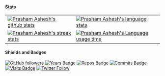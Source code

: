 #### Stats

<table align="center" cellspacing="0" cellpadding="0" border="0">
   <tr>
    <td>
      <a href="https://prasham.me" target="_blank">
        <img src="https://github-readme-stats.vercel.app/api?username=p-racoon&show_icons=true&include_all_commits=true&theme=github_dark&hide_border=true&hide=stars&count_private=true" alt="Prasham Ashesh's github stats">
      <a/>
    </td>
    <td>
      <a href="https://prasham.me" target="_blank">
        <img src="https://github-readme-stats.vercel.app/api/top-langs/?username=p-racoon&theme=github_dark&layout=compact&hide_border=true&exclude_repo=SNPproject,Morphological-Analyzer-for-Sanskrit" alt="Prasham Ashesh's language stats">
      <a/>
    </td>
   </tr>
  <tr>
  <tr>
    <td>
      <a href="https://prasham.me" target="_blank">
        <img src="https://github-readme-streak-stats.herokuapp.com?user=p-racoon&theme=tokyonight_duo&hide_border=true" alt="Prasham Ashesh's streak stats">
      <a/>
    </td>
    <td>
      <a href="https://prasham.me" target="_blank">
        <img src="https://github-readme-stats.vercel.app/api/pin/?username=p-racoon&repo=p-racoon&theme=github_dark&hide_border=true" alt="Prasham Ashesh's Language usage time">
      <a/>
    </td>
   </tr>
</table>

#### Shields and Badges
[![GitHub followers](https://img.shields.io/github/followers/p-racoon?style=social)]()
[![Years Badge](https://badges.pufler.dev/years/p-racoon)]()
[![Repos Badge](https://badges.pufler.dev/repos/p-racoon)]()
[![Commits Badge](https://badges.pufler.dev/commits/monthly/p-racoon)]()
[![Visits Badge](https://badges.pufler.dev/visits/p-racoon/p-racoon)]()
[![Twitter Follow](https://img.shields.io/twitter/follow/Prasham09?style=social)](https://twitter.com/Prasham09)

<!-- #### Activity Graph

<div align="center">
  <img src="https://activity-graph.herokuapp.com/graph?username=p-racoon&bg_color=000000&color=e6e3e3&line=ffffff&point=edeff2">
</div> -->


<!--
**p-racoon/p-racoon** is a ✨ _special_ ✨ repository because its `README.md` (this file) appears on your GitHub profile.

Here are some ideas to get you started:

- 🔭 I’m currently working on ...
- 🌱 I’m currently learning ...
- 👯 I’m looking to collaborate on ...
- 🤔 I’m looking for help with ...
- 💬 Ask me about ...
- 📫 How to reach me: ...
- 😄 Pronouns: ...
- ⚡ Fun fact: ...
-->
